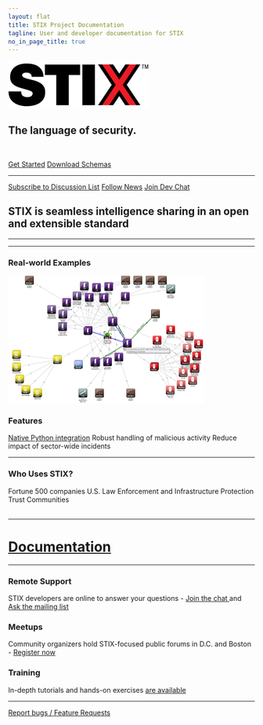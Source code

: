 ```yaml
---
layout: flat
title: STIX Project Documentation
tagline: User and developer documentation for STIX
no_in_page_title: true
---
```


<div class="row">

  <div class="col-md-6">
  <img src="/images/stix.gif" class="img-responsive" alt="stix logo">
  <h2>The language of security.</h2>
  <br />
  <p class="text-left"><a class="btn btn-primary btn-lg " role="button" href="/getting-started">Get Started</a>
   <a class="btn btn-default btn-lg" role="button" href="http://stix.mitre.org/language/version1.1.1/#downloads">Download Schemas</a> </p>
  </div>
  
  <div class="col-md-6">
  
  <hr />
    <p class="text-left"><a class="btn btn-default " role="button" href="http://stix.mitre.org/community/registration.html">Subscribe to Discussion List</a>
  <a class="btn btn-success " role="button" href="/blog"> Follow News</a>
  <a class="btn btn-info " role="button" href="http://gitter.im/stixproject/schemas"> Join Dev Chat</a>
  <h2>STIX is seamless intelligence sharing in an open and extensible standard</h2>
  </p>
  </div>
  
</div>


<hr />
<div class="row">

  <div class="col-md-6">
  <hr />
  <h3><strong>Real-world Examples</strong></h3>
    <a class="btn btn-default btn-lg btn-block" role="button" href="/documentation/idioms">
      <img src="/images/sample.png" class="img-responsive" style="width:400px;height:260px":>
    </a>
  </div>
  
  <div class="col-md-6" class="list-group">

  <h3><strong>Features</strong></h3>
    <a class="list-group-item active" href="http://stix.readthedocs.org/en/latest/getting_started.html"> Native Python integration</a>
    <a class="list-group-item">Robust handling of malicious activity</a>
    <a class="list-group-item">Reduce impact of sector-wide incidents  </a>
  </ul>
  
<hr />

  
  <h3> <strong> Who Uses STIX?</strong> </h3>
    <a class="list-group-item" >Fortune 500 companies </a>
    <a class="list-group-item">U.S. Law Enforcement and Infrastructure Protection</a>
    <a class="list-group-item">Trust Communities </a>
  </h3>
</div>

<br />
<hr />

<div class="row">

  <div class="col-md-12">
    <h1><a class="btn btn-default btn-lg btn-block" role="button" href="/documentation"><strong>Documentation</strong></a></h1>
  </div>  
</div>  
  

<hr />


<div class="row">
    <div class="col-md-4">
      <h3 class="text-center">Remote Support</h3>
	  <div class="contact-icon">
		  <span class="glyphicon glyphicon-earphone">
		  </span>
	  </div>
      <p>STIX developers are online to answer your questions - <a href="https://gitter.im/STIXProject/schemas">Join the chat </a>
       and 
      <a href= "mailto:stix-taxii@hq.dhs.gov?subject=STIX-Question">Ask the mailing list</a>
      </p>
    </div>
    <div class="col-md-4">
      <h3 class="text-center">Meetups</h3>
	  <div class="contact-icon">
		  <span class="glyphicon glyphicon-user">
		  </span>
	  </div>
      <p>Community organizers hold STIX-focused public forums in D.C. and Boston - <a href="http://stix.mitre.org/community/registration.html">Register now</a>
    </div>
    <div class="col-md-4">
      <h3 class="text-center">Training</h3>
	  <div class="contact-icon">
		  <span class="glyphicon glyphicon-pencil">
		  </span>
	  </div>
	  <p>  In-depth tutorials and hands-on exercises <a href="http://stix.mitre.org/training/index.html"> are available</a></p>
    </div>
</div>

<hr />

<p class="lead text-center">
	<a class="btn btn-default btn-lg" href="https://github.com/STIXProject/schemas/issues/new">Report bugs /  Feature Requests</a>
</p>
